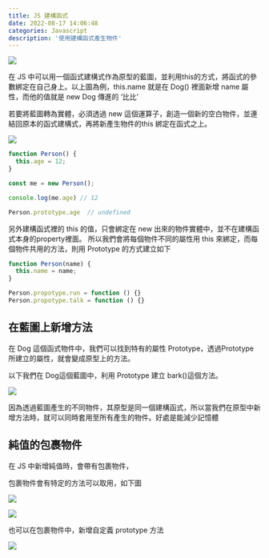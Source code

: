 ```yaml
---
title: JS 建構函式
date: 2022-08-17 14:06:48
categories: Javascript
description: '使用建構函式產生物件'
---
```


![](https://miro.medium.com/max/1330/1*plHyXH3Pw_nJME6HKoZCBw.png)

在 JS 中可以用一個函式建構式作為原型的藍圖，並利用this的方式，將函式的參數綁定在自己身上。以上圖為例，this.name 就是在 Dog() 裡面新增 name 屬性，而他的值就是 new Dog 傳進的 ‘比比’

若要將藍圖轉為實體，必須透過 new 這個運算子，創造一個新的空白物件，並連結回原本的函式建構式，再將新產生物件的this 綁定在函式之上。

![](https://miro.medium.com/max/1400/1*NKTq194Iry-MevyisZwzVw.png)

``` js
function Person() {
  this.age = 12;
}

const me = new Person();

console.log(me.age) // 12

Person.prototype.age  // undefined
```

另外建構函式裡的 this 的值，只會綁定在 new 出來的物件實體中，並不在建構函式本身的property裡面。
所以我們會將每個物件不同的屬性用 this 來綁定，而每個物件共用的方法，則用 Prototype 的方式建立如下

``` js
function Person(name) {
  this.name = name;
}

Person.propotype.run = function () {}
Person.propotype.talk = function () {}
```

## 在藍圖上新增方法

在 Dog 這個函式物件中，我們可以找到特有的屬性 Prototype，透過Prototype所建立的屬性，就會變成原型上的方法。

以下我們在 Dog這個藍圖中，利用 Prototype 建立 bark()這個方法。

![](https://miro.medium.com/max/904/1*JPXBzFA0j9XfE2fFVSXMHg.png)

因為透過藍圖產生的不同物件，其原型是同一個建構函式，所以當我們在原型中新增方法時，就可以同時套用至所有產生的物件。好處是能減少記憶體

## 純值的包裹物件

在 JS 中新增純值時，會帶有包裹物件，

包裹物件會有特定的方法可以取用，如下圖

![](https://miro.medium.com/max/824/1*_ZWf6dKEo9HFxRP2b8n38w.png)

![](https://miro.medium.com/max/546/1*G766dfSEg775Y4pmHy_jTg.png)

也可以在包裹物件中，新增自定義 prototype 方法

![](https://miro.medium.com/max/1068/1*DWkNiANU1gO6prqXYOKQIA.png)



